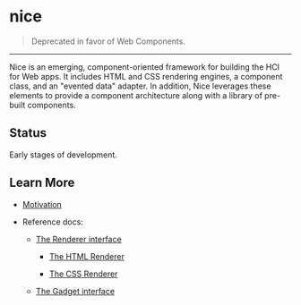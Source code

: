 # nice

> Deprecated in favor of Web Components.

---

Nice is an emerging, component-oriented framework for building the HCI for Web apps. It includes HTML and CSS rendering engines, a component class, and an "evented data" adapter. In addition, Nice leverages these elements to provide a component architecture along with a library of pre-built components.

## Status

Early stages of development.

## Learn More

* [Motivation][motivation]

* Reference docs:

  * [The Renderer interface][renderer-interface]
  
    * [The HTML Renderer][html-renderer]
    
    * [The CSS Renderer][css-renderer]
  
  * [The Gadget interface][gadget-interface]
  
[motivation]:./docs/motivation.md
[renderer-interface]:./docs/renderer-interface.md
[html-renderer]:./docs/html-renderer.md
[css-renderer]:./docs/css-renderer.md
[gadget-interface]:./docs/gadget-interface.md

